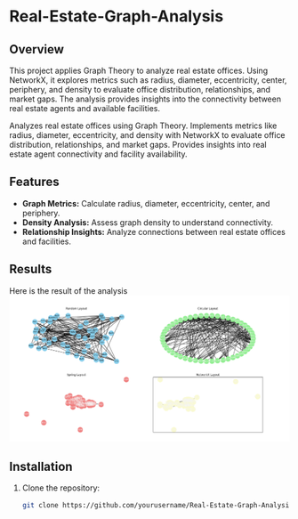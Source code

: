 # Real-Estate-Graph-Analysis

## Overview
This project applies Graph Theory to analyze real estate offices. Using NetworkX, it explores metrics such as radius, diameter, eccentricity, center, periphery, and density to evaluate office distribution, relationships, and market gaps. The analysis provides insights into the connectivity between real estate agents and available facilities.

Analyzes real estate offices using Graph Theory. Implements metrics like radius, diameter, eccentricity, and density with NetworkX to evaluate office distribution, relationships, and market gaps. Provides insights into real estate agent connectivity and facility availability.

## Features
- **Graph Metrics:** Calculate radius, diameter, eccentricity, center, and periphery.
- **Density Analysis:** Assess graph density to understand connectivity.
- **Relationship Insights:** Analyze connections between real estate offices and facilities.
## Results

Here is the result of the analysis
![Results](Results.png)


## Installation
1. Clone the repository:
   ```bash
   git clone https://github.com/yourusername/Real-Estate-Graph-Analysis.git
